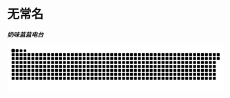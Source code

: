 # 无常名

***奶味蓝蓝电台***

![](https://raw.githubusercontent.com/reqwaaaaa/reqwaaaaa/output/github-contribution-grid-snake.svg)


